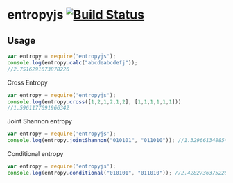 # entropyjs [![Build Status](https://travis-ci.org/saromanov/entropyjs.svg?branch=master)](https://travis-ci.org/saromanov/entropyjs)


## Usage
```javascript
var entropy = require('entropyjs');
console.log(entropy.calc("abcdeabcdefj"));
//2.7516291673878226
```

Cross Entropy
```javascript
var entropy = require('entropyjs');
console.log(entropy.cross([1,2,1,2,1,2], [1,1,1,1,1,1]))
//1.5961177691966342
```

Joint Shannon entropy
```javascript
var entropy = require('entropyjs');
console.log(entropy.jointShannon("010101", "011010")); //1.3296613488547582
```

Conditional entropy
```javascript
var entropy = require('entropyjs');
console.log(entropy.conditional("010101", "011010")); //2.4282736375228677
```

